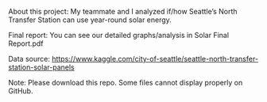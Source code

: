 About this project:
My teammate and I analyzed if/how Seattle’s North Transfer Station can use year-round solar energy. 

Final report:
You can see our detailed graphs/analysis in Solar Final Report.pdf

Data source:
https://www.kaggle.com/city-of-seattle/seattle-north-transfer-station-solar-panels

Note: Please download this repo. Some files cannot display properly on GitHub. 

